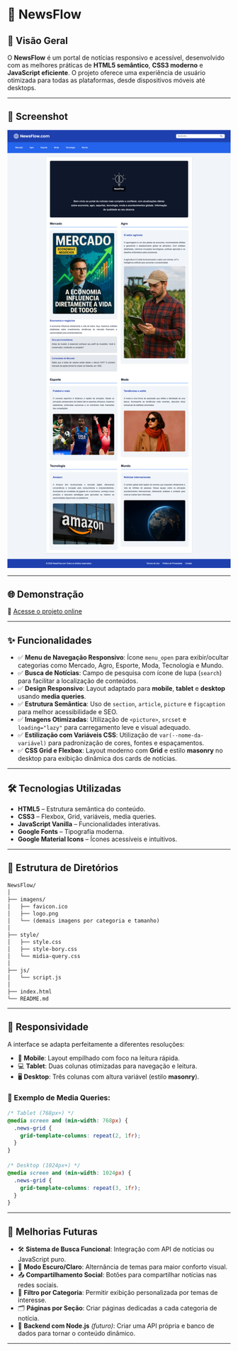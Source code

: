 # 📰 NewsFlow

## 📌 Visão Geral

O **NewsFlow** é um portal de notícias responsivo e acessível, desenvolvido com as melhores práticas de **HTML5 semântico**, **CSS3 moderno** e **JavaScript eficiente**. O projeto oferece uma experiência de usuário otimizada para todas as plataformas, desde dispositivos móveis até desktops.

---

## 📸 Screenshot

![Captura do Site](/imagens/screencapture-index-html.png)

---

## 🌐 Demonstração

🔗 [Acesse o projeto online](https://jefferson-secundino.github.io/NewsFlow.com/)

---

## ✨ Funcionalidades

- ✅ **Menu de Navegação Responsivo**: Ícone `menu_open` para exibir/ocultar categorias como Mercado, Agro, Esporte, Moda, Tecnologia e Mundo.
- ✅ **Busca de Notícias**: Campo de pesquisa com ícone de lupa (`search`) para facilitar a localização de conteúdos.
- ✅ **Design Responsivo**: Layout adaptado para **mobile**, **tablet** e **desktop** usando **media queries**.
- ✅ **Estrutura Semântica**: Uso de `section`, `article`, `picture` e `figcaption` para melhor acessibilidade e SEO.
- ✅ **Imagens Otimizadas**: Utilização de `<picture>`, `srcset` e `loading="lazy"` para carregamento leve e visual adequado.
- ✅ **Estilização com Variáveis CSS**: Utilização de `var(--nome-da-variável)` para padronização de cores, fontes e espaçamentos.
- ✅ **CSS Grid e Flexbox**: Layout moderno com **Grid** e estilo **masonry** no desktop para exibição dinâmica dos cards de notícias.

---

## 🛠 Tecnologias Utilizadas

- **HTML5** – Estrutura semântica do conteúdo.
- **CSS3** – Flexbox, Grid, variáveis, media queries.
- **JavaScript Vanilla** – Funcionalidades interativas.
- **Google Fonts** – Tipografia moderna.
- **Google Material Icons** – Ícones acessíveis e intuitivos.

---

## 📁 Estrutura de Diretórios

```
NewsFlow/
│
├── imagens/
│   ├── favicon.ico
│   ├── logo.png
│   └── (demais imagens por categoria e tamanho)
│
├── style/
│   ├── style.css
│   ├── style-bory.css
│   └── midia-query.css
│
├── js/
│   └── script.js
│
├── index.html
└── README.md
```

---

## 📲 Responsividade

A interface se adapta perfeitamente a diferentes resoluções:

- 📱 **Mobile**: Layout empilhado com foco na leitura rápida.
- 💻 **Tablet**: Duas colunas otimizadas para navegação e leitura.
- 🖥️ **Desktop**: Três colunas com altura variável (estilo **masonry**).

### 📐 Exemplo de Media Queries:

```css
/* Tablet (768px+) */
@media screen and (min-width: 768px) {
  .news-grid {
    grid-template-columns: repeat(2, 1fr);
  }
}

/* Desktop (1024px+) */
@media screen and (min-width: 1024px) {
  .news-grid {
    grid-template-columns: repeat(3, 1fr);
  }
}
```

---

## 🔧 Melhorias Futuras

- 🛠️ **Sistema de Busca Funcional**: Integração com API de notícias ou JavaScript puro.
- 🌙 **Modo Escuro/Claro**: Alternância de temas para maior conforto visual.
- 📤 **Compartilhamento Social**: Botões para compartilhar notícias nas redes sociais.
- 🧠 **Filtro por Categoria**: Permitir exibição personalizada por temas de interesse.
- 🗂️ **Páginas por Seção**: Criar páginas dedicadas a cada categoria de notícia.
- 🧩 **Backend com Node.js** _(futuro)_: Criar uma API própria e banco de dados para tornar o conteúdo dinâmico.

---
